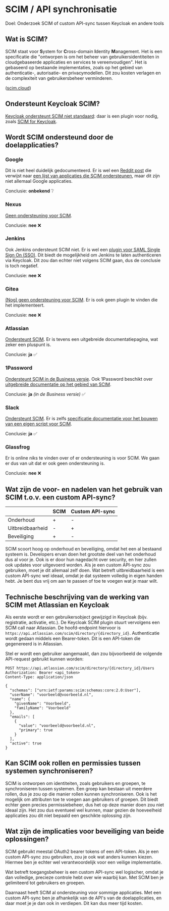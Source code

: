 # SCIM / API synchronisatie

Doel: Onderzoek SCIM of custom API-sync tussen Keycloak en andere tools

## Wat is SCIM?

SCIM staat voor **S**ystem for **C**ross-domain **I**dentity **M**anagement.
Het is een specificatie die "ontworpen is om het beheer van gebruikersidentiteiten in cloudgebaseerde applicaties en services te vereenvoudigen".
Het is gebaseerd op bestaande implementaties, zoals op het gebied van authenticatie-, autorisatie- en privacymodellen.
Dit zou kosten verlagen en de complexiteit van gebruikersbeheer verminderen.

([scim.cloud](https://scim.cloud/))

## Ondersteunt Keycloak SCIM?

[Keycloak ondersteunt SCIM niet standaard](https://github.com/keycloak/keycloak/issues/13484): daar is een plugin voor nodig, zoals [SCIM for Keycloak](https://scim-for-keycloak.de/).

## Wordt SCIM ondersteund door de doelapplicaties?

### Google

Dit is niet heel duidelijk gedocumenteerd.
Er is wel een [Reddit post](https://www.reddit.com/r/gsuite/comments/15y7016/saml_sso_and_scim_auto_provisioning_integration/) die verwijst naar [een lijst van applicaties die SCIM ondersteunen](https://support.google.com/a/topic/10018788), maar dit zijn niet allemaal Google applicaties.

Conclusie: **onbekend** ❔

### Nexus

[Geen ondersteuning voor SCIM](https://help.sonatype.com/en/user-authentication.html#:~:text=SCIM%20Not%20Supported,identity%20provider%20and%20Nexus%20Repository.).

Conclusie: **nee** ❌

### Jenkins

Ook Jenkins ondersteunt SCIM niet. Er is wel een [plugin voor SAML Single Sign On (SSO)](https://plugins.jenkins.io/miniorange-saml-sp/).
Dit biedt de mogelijkheid om Jenkins te laten authenticeren via Keycloak.
Dit zou dan echter niet volgens SCIM gaan, dus de conclusie is toch negatief.

Conclusie: **nee** ❌

### Gitea

[(Nog) geen ondersteuning voor SCIM](https://github.com/go-gitea/gitea/issues/23794#issue-1646128434).
Er is ook geen plugin te vinden die het implementeert.

Conclusie: **nee** ❌

### Atlassian

[Ondersteunt SCIM](https://support.atlassian.com/provisioning-users/docs/understand-user-provisioning/).
Er is tevens een uitgebreide documentatiepagina, wat zeker een pluspunt is.

Conclusie: **ja** ✅

### 1Password

[Ondersteunt SCIM in de Business versie](https://support.1password.com/scim/#:~:text=With%201Password%20Business%2C%20you%20can%20automate%20many%20common%20administrative%20tasks%20by%20connecting%20your%20identity%20provider%20with%20your%201Password%20account%20using%201Password%20SCIM%20Bridge.).
Ook 1Password beschikt over [uitgebreide documentatie op het gebied van SCIM](https://support.1password.com/scim-best-practices/).

Conclusie: **ja** _(in de Business versie)_ ✅

### Slack

[Ondersteunt SCIM](https://slack.com/intl/en-gb/help/articles/212572638-Manage-members-with-SCIM-provisioning#:~:text=Slack%20supports%20member%20provisioning%20with,alongside%20a%20supported%20identity%20provider.).
Er is zelfs [specificatie documentatie voor het bouwen van een eigen script voor SCIM](https://api.slack.com/scim).

Conclusie: **ja** ✅

### Glassfrog

Er is online niks te vinden over of er ondersteuning is voor SCIM.
We gaan er dus van uit dat er ook geen ondersteuning is.

Conclusie: **nee** ❌

## Wat zijn de voor- en nadelen van het gebruik van SCIM t.o.v. een custom API-sync?

|                  | SCIM | Custom API-sync |
| ---------------- | ---- | --------------- |
| Onderhoud        | +    | -               |
| Uitbreidbaarheid | -    | +               |
| Beveiliging      | +    | -               |

SCIM scoort hoog op onderhoud en beveiliging, omdat het een al bestaand systeem is. Developers ervan doen het grootste deel van het onderhoud dus al voor je. Ook is er door hun nagedacht over security, en hier zullen ook updates voor uitgevoerd worden. Als je een custom API-sync zou gebruiken, moet je dit allemaal zelf doen.
Wat betreft uitbreidbaarheid is een custom API-sync wel ideaal, omdat je dat systeem volledig in eigen handen hebt. Je bent dus vrij om aan te passen of toe te voegen wat je maar wilt.

## Technische beschrijving van de werking van SCIM met Atlassian en Keycloak

Als eerste wordt er een gebruikersobject gewijzigd in Keycloak (bijv. registratie, activatie, etc.). De Keycloak SCIM plugin stuurt vervolgens een SCIM call naar Atlassian. De hoofd-endpoint hiervoor is `https://api.atlassian.com/scim/directory/{directory_id}`. Authenticatie wordt gedaan middels een Bearer-token. Dit is een API-token die gegenereerd is in Atlassian.

Stel er wordt een gebruiker aangemaakt, dan zou bijvoorbeeld de volgende API-request gebruikt kunnen worden:

```http
POST https://api.atlassian.com/scim/directory/{directory_id}/Users
Authorization: Bearer <api_token>
Content-Type: application/json

{
  "schemas": ["urn:ietf:params:scim:schemas:core:2.0:User"],
  "userName": "voorbeeld@voorbeeld.nl",
  "name": {
    "givenName": "Voorbeeld",
    "familyName": "Voorbeeld"
  },
  "emails": [
    {
      "value": "voorbeeld@voorbeeld.nl",
      "primary": true
    }
  ],
  "active": true
}
```

## Kan SCIM ook rollen en permissies tussen systemen synchroniseren?

SCIM is ontworpen om identiteiten, zoals gebruikers en groepen, te synchroniseren tussen systemen. Een groep kan bestaan uit meerdere rollen, dus je zou op die manier rollen kunnen synchroniseren. Ook is het mogelijk om attributen toe te voegen aan gebruikers of groepen. Dit biedt echter geen precies permissiebeheer, dus het op deze manier doen zou niet ideaal zijn. Het zou dus eventueel wel kunnen, maar gezien de hoeveelheid applicaties zou dit niet bepaald een geschikte oplossing zijn.

## Wat zijn de implicaties voor beveiliging van beide oplossingen?

SCIM gebruikt meestal OAuth2 bearer tokens of een API-token. Als je een custom API-sync zou gebruiken, zou je ook wat anders kunnen kiezen. Hiermee ben je echter wel verantwoordelijk voor een veilige implementatie.

Wat betreft toegangsbeheer is een custom API-sync wel logischer, omdat je dan volledige, precieze controle hebt over wie waarbij kan.
Met SCIM ben je gelimiteerd tot gebruikers en groepen.

Daarnaast heeft SCIM al ondersteuning voor sommige applicaties. Met een custom API-sync ben je afhankelijk van de API's van de doelapplicaties, en daar moet je je dan ook in verdiepen. Dit kan dus meer tijd kosten.
